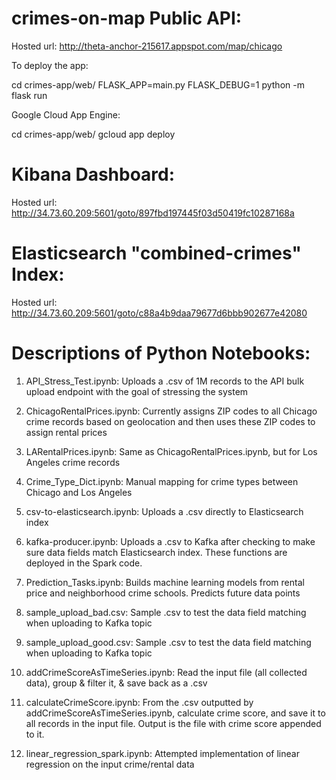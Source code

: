 # crimes-on-map Public API: 
Hosted url: http://theta-anchor-215617.appspot.com/map/chicago

To deploy the app:

cd crimes-app/web/
FLASK_APP=main.py FLASK_DEBUG=1 python -m flask run

Google Cloud App Engine:

cd crimes-app/web/
gcloud app deploy

# Kibana Dashboard:

Hosted url: http://34.73.60.209:5601/goto/897fbd197445f03d50419fc10287168a

# Elasticsearch "combined-crimes" Index:

Hosted url: http://34.73.60.209:5601/goto/c88a4b9daa79677d6bbb902677e42080

# Descriptions of Python Notebooks:

1) API_Stress_Test.ipynb: Uploads a .csv of 1M records to the API bulk upload endpoint with the goal of stressing the system

2) ChicagoRentalPrices.ipynb: Currently assigns ZIP codes to all Chicago crime records based on geolocation and then uses these ZIP codes to assign rental prices 

3) LARentalPrices.ipynb: Same as ChicagoRentalPrices.ipynb, but for Los Angeles crime records

4) Crime_Type_Dict.ipynb: Manual mapping for crime types between Chicago and Los Angeles

5) csv-to-elasticsearch.ipynb: Uploads a .csv directly to Elasticsearch index

6) kafka-producer.ipynb: Uploads a .csv to Kafka after checking to make sure data fields match Elasticsearch index. These functions are deployed in the Spark code. 

7) Prediction_Tasks.ipynb: Builds machine learning models from rental price and neighborhood crime schools. Predicts future data points 

8) sample_upload_bad.csv: Sample .csv to test the data field matching when uploading to Kafka topic

9) sample_upload_good.csv:  Sample .csv to test the data field matching when uploading to Kafka topic

10) addCrimeScoreAsTimeSeries.ipynb: Read the input file (all collected data), group & filter it, & save back as a .csv

11) calculateCrimeScore.ipynb: From the .csv outputted by addCrimeScoreAsTimeSeries.ipynb, calculate crime score, and save it to all records in the input file. Output is the file with crime score appended to it. 

12) linear_regression_spark.ipynb: Attempted implementation of linear regression on the input crime/rental data
